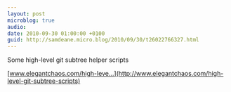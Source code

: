 ```yaml
---
layout: post
microblog: true
audio: 
date: 2010-09-30 01:00:00 +0100
guid: http://samdeane.micro.blog/2010/09/30/t26022766327.html
---
```

Some high-level git subtree helper scripts

[www.elegantchaos.com/high-leve...](http://www.elegantchaos.com/high-level-git-subtree-scripts)
